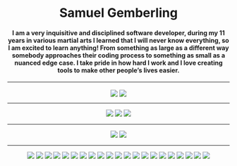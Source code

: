 <h1 align="center"> Samuel Gemberling </h1>
<h4 align="center">  I am a very inquisitive and disciplined software developer, during my 11 years in various martial arts I learned that I will never know everything, so I am excited to learn anything! From something as large as a different way somebody approaches their coding process to something as small as a nuanced edge case. I take pride in how hard I work and I love creating tools to make other people’s lives easier. </h4><hr>
<div align="center">
  <a href="#"><img align="center" src="https://github-readme-stats.vercel.app/api?username=codingsalmon&hide=issues&count_private=true&&theme=react" /></a>
  <a href="#"><img align="center" src="https://github-readme-stats.vercel.app/api/top-langs/?username=tjpreston96&layout=compact&theme=react" /></a> 
  <hr>
  <div>
    <a href="https://www.linkedin.com/in/samuel-gemberling/"><img src="https://img.shields.io/badge/-LinkedIn-0077B5?style=flat-square&logo=LinkedIn&logoColor=white" /></a>
    <a href="https://github.com/CodingSalmon"><img src="https://img.shields.io/github/followers/CodingSalmon?color=black&label=GitHub&logo=GitHub&logoColor=white&style=flat-square" /></a>
    <a href="mailto: sgemberling@gmail.com"><img src="https://img.shields.io/badge/-Gmail-D14836?style=flat-square&logo=Gmail&logoColor=white" /></a>
  </div>
  <hr>
  <div>
      <a href="#"><img src="https://img.shields.io/badge/-MacOS-999999?style=flat-square&logo=Apple&logoColor=white" /></a>
      <a href="#"><img src="https://img.shields.io/badge/-Windows-0078D6?style=flat-square&logo=Windows&logoColor=white" /></a>
  </div>
  <hr>
  <div>
      <a href="#"><img src="https://img.shields.io/badge/-HTML5-E34F26?style=flat-square&logo=html5&logoColor=white" /></a>
      <a href="#"><img src="https://img.shields.io/badge/-CSS3-1572B6?style=flat-square&logo=css3" /></a>
      <a href="#"><img src="https://img.shields.io/badge/-JavaScript-F7DF1E?style=flat-square&logo=javascript&logoColor=black" /></a>
      <a href="#"><img src="https://img.shields.io/badge/-React-61DAFB?style=flat-square&logo=React&logoColor=black" /></a>
      <a href="#"><img src="https://img.shields.io/badge/-NodeJS-339933?style=flat-square&logo=Node.js&logoColor=white" /></a>
      <a href="#"><img src="https://img.shields.io/badge/-Python3-3776AB?style=flat-square&logo=Python&logoColor=white" /></a>
      <a href="#"><img src="https://img.shields.io/badge/-Django-092E20?style=flat-square&logo=django" /></a>
      <a href="#"><img src="https://img.shields.io/badge/-PostgreSQL-336791?style=flat-square&logo=postgresql" /></a>
      <a href="#"><img src="https://img.shields.io/badge/-MongoDB-white?style=flat-square&logo=mongodb" /></a>
      <a href="#"><img src="https://img.shields.io/badge/-Bootstrap-563D7C?style=flat-square&logo=bootstrap" /></a>
      <a href="#"><img src="https://img.shields.io/badge/-Material_UI-0081CB?style=flat-square&logo=material-ui" /></a>
      <a href="#"><img src="https://img.shields.io/badge/-Git-black?style=flat-square&logo=git" /></a>
      <a href="#"><img src="https://img.shields.io/badge/-Postman-FF6C37?style=flat-square&logo=Postman&logoColor=white" /></a>
      <a href="#"><img src="https://img.shields.io/badge/-Heroku-430098?style=flat-square&logo=heroku" /></a>
      <a href="#"><img src="https://img.shields.io/badge/-Excel-217346?style=flat-square&logo=Microsoft-Excel&logoColor=white" /></a>
      <a href="#"><img src="https://img.shields.io/badge/-Markdown-000000?style=flat-square&logo=Markdown&logoColor=white" /></a>
      <a href="#"><img src="https://img.shields.io/badge/-Trello-0079BF?style=flat-square&logo=Trello&logoColor=white" /></a>
      <a href="#"><img src="https://img.shields.io/badge/-VS_Code-007ACC?style=flat-square&logo=visual-studio-code" /></a>
      <a href="#"><img src="https://img.shields.io/badge/-Slack-4A154B?style=flat-square&logo=slack" /></a>
      <a href="#"><img src="https://img.shields.io/badge/-Zoom-2D8CFF?style=flat-square&logo=zoom&logoColor=white" /></a>
      <a href="#"><img src="https://img.shields.io/badge/-Slack-4A154B?style=flat-square&logo=mysql" /></a>
    </div>
</div>
